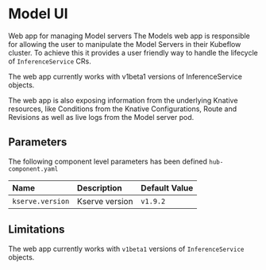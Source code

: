 # Model UI

Web app for managing Model servers
The Models web app is responsible for allowing the user to manipulate the Model Servers in their Kubeflow cluster. To achieve this it provides a user friendly way to handle the lifecycle of `InferenceService` CRs.

The web app currently works with v1beta1 versions of InferenceService objects.

The web app is also exposing information from the underlying Knative resources, like Conditions from the Knative Configurations, Route and Revisions as well as live logs from the Model server pod.


## Parameters

The following component level parameters has been defined `hub-component.yaml`


| Name | Description | Default Value |
| :--- | :---        | :---          |
| `kserve.version` | Kserve version | `v1.9.2` |

## Limitations

The web app currently works with `v1beta1` versions of `InferenceService` objects.

